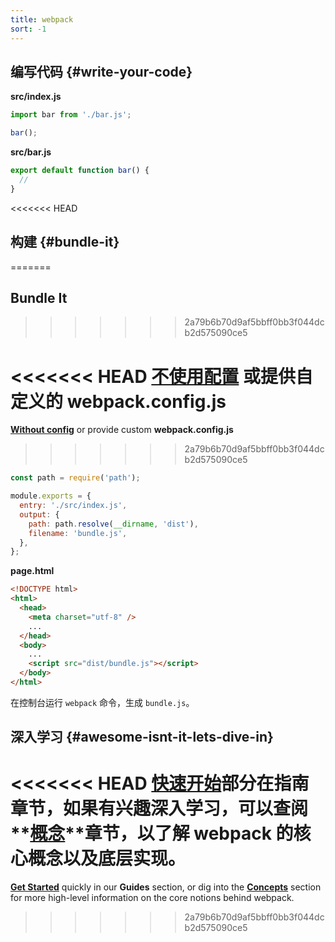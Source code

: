 ```yaml
---
title: webpack
sort: -1
---
```


## 编写代码 {#write-your-code}

<div class="splash__wrap">
<div class="splash__left">

**src/index.js**

```js
import bar from './bar.js';

bar();
```

</div>
<div class="splash__right">

**src/bar.js**

```js
export default function bar() {
  //
}
```

</div>
</div>

<<<<<<< HEAD

## 构建 {#bundle-it}
=======
## Bundle It
>>>>>>> 2a79b6b70d9af5bbff0bb3f044dcb2d575090ce5

<div class="splash__wrap">
<div class="splash__left">

<<<<<<< HEAD
__[不使用配置](https://youtu.be/3Nv9muOkb6k?t=21293)__ 或提供自定义的 __webpack.config.js__
=======
**[Without config](https://youtu.be/3Nv9muOkb6k?t=21293)** or provide custom **webpack.config.js**
>>>>>>> 2a79b6b70d9af5bbff0bb3f044dcb2d575090ce5

```js
const path = require('path');

module.exports = {
  entry: './src/index.js',
  output: {
    path: path.resolve(__dirname, 'dist'),
    filename: 'bundle.js',
  },
};
```

</div>
<div class="splash__right">

**page.html**

```html
<!DOCTYPE html>
<html>
  <head>
    <meta charset="utf-8" />
    ...
  </head>
  <body>
    ...
    <script src="dist/bundle.js"></script>
  </body>
</html>
```

</div>
</div>

在控制台运行 `webpack` 命令，生成 `bundle.js`。

## 深入学习 {#awesome-isnt-it-lets-dive-in}

<<<<<<< HEAD
**[快速开始](/guides/getting-started)**部分在**指南**章节，如果有兴趣深入学习，可以查阅**[概念](/concepts)**章节，以了解 webpack 的核心概念以及底层实现。
=======
**[Get Started](/guides/getting-started)** quickly in our **Guides** section, or dig into the **[Concepts](/concepts)** section for more high-level information on the core notions behind webpack.
>>>>>>> 2a79b6b70d9af5bbff0bb3f044dcb2d575090ce5
